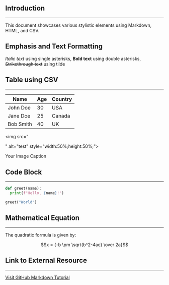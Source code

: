 ## Introduction
---------------
This document showcases various stylistic elements using Markdown, HTML, and CSV.
## Emphasis and Text Formatting
*Italic text* using single asterisks, **Bold text** using double asterisks, ~~Strikethrough text~~ using tilde


## Table using CSV
------------------

| Name | Age | Country |
|------|-----|---------|
| John Doe | 30 | USA    |
| Jane Doe | 25 | Canada |
| Bob Smith | 40 | UK   

<img src="<blockquote class="imgur-embed-pub" lang="en" data-id="a/KTviLNG" data-context="false" ><a href="//imgur.com/a/KTviLNG"></a></blockquote><script async src="//s.imgur.com/min/embed.js" charset="utf-8"></script>
" alt="test" style="width:50%;height:50%;">
<figcaption>Your Image Caption</figcaption>

## Code Block
-------------
```python
def greet(name):
  print(f"Hello, {name}!")

greet("World")
```

## Mathematical Equation
----------------------

The quadratic formula is given by:

$$x = {-b \pm \sqrt{b^2-4ac} \over 2a}$$


## Link to External Resource
---------------------------

[Visit GitHub Markdown Tutorial](https://guides.github.com/features/mastering-markdown/)
